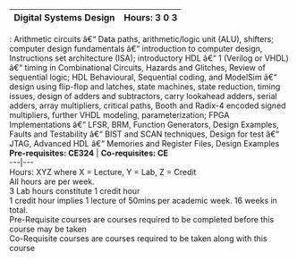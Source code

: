 **Digital Systems Design** | **Hours: 3 0 3**  
---|---  
: Arithmetic circuits â€“ Data paths, arithmetic/logic unit (ALU), shifters; computer design fundamentals â€“ introduction to computer design, Instructions set architecture (ISA); introductory HDL â€“ 1 (Verilog or VHDL) â€“ timing in Combinational Circuits, Hazards and Glitches, Review of sequential logic; HDL Behavioural, Sequential coding, and ModelSim â€“ design using flip-flop and latches, state machines, state reduction, timing issues, design of adders and subtractors, carry lookahead adders, serial adders, array multipliers, critical paths, Booth and Radix-4 encoded signed multipliers, further VHDL modeling, parameterization; FPGA Implementations â€“ LFSR, BRM, Function Generators, Design Examples, Faults and Testability â€“ BIST and SCAN techniques, Design for test â€“ JTAG, Advanced HDL â€“ Memories and Register Files, Design Examples 
**Pre-requisites: CE324** | **Co-requisites: CE**  
---|---  
Hours: XYZ where X = Lecture, Y = Lab, Z = Credit  
All hours are per week.  
3 Lab hours constitute 1 credit hour  
1 credit hour implies 1 lecture of 50mins per academic week. 16 weeks in total.  
Pre-Requisite courses are courses required to be completed before this course may be taken  
Co-Requisite courses are courses required to be taken along with this course
